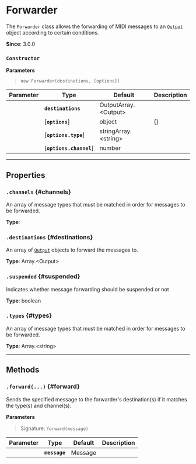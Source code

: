 
# Forwarder

The `Forwarder` class allows the forwarding of MIDI messages to an [`Output`](Output) object
according to certain conditions.

**Since**: 3.0.0



### `Constructor`


  **Parameters**

  > `new Forwarder(destinations, [options])`

  | Parameter    | Type         | Default      | Description  |
  | ------------ | ------------ | ------------ | ------------ |
    |**`destinations`** |   OutputArray.&lt;Output&gt;      ||An [`Output`](Output) object, or an array of such objects, to forward messages to.|
    |[**`options`**] |   object      |{}||
    |[**`options.type`**] |   stringArray.&lt;string&gt;      ||A message type (`"noteon"`, `"controlchange"`, etc.), or an array of such types, that the message must match in order to be forwarded. If this option is not specified, all types of messages will be forwarded. Valid messages are either [`MIDI_SYSTEM_MESSAGES`](Enumerations#MIDI_SYSTEM_MESSAGES) or [`MIDI_CHANNEL_MESSAGES`](Enumerations#MIDI_CHANNEL_MESSAGES).|
    |[**`options.channel`**] |   number      ||A MIDI channel number or an array of channel numbers that the message must match in order to be forwarded. If this option is not specified, messages from all channels will be forwarded.|



***

## Properties

### `.channels` {#channels}


An array of message types that must be matched in order for messages to be forwarded.

**Type**: <br />


### `.destinations` {#destinations}


An array of [`Output`](Output) objects to forward the messages to.

**Type**: Array.&lt;Output&gt;<br />


### `.suspended` {#suspended}


Indicates whether message forwarding should be suspended or not

**Type**: boolean<br />


### `.types` {#types}


An array of message types that must be matched in order for messages to be forwarded.

**Type**: Array.&lt;string&gt;<br />



***

## Methods


### `.forward(...)` {#forward}


Sends the specified message to the forwarder's destination(s) if it matches the type(s) and
channel(s).


  **Parameters**

  > Signature: `forward(message)`

  | Parameter    | Type      | Default      | Description  |
  | ------------ | ------------ | ------------ | ------------ |
    |**`message`** |Message|||







